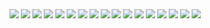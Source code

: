 <img src ="https://github.com/vistadataproject/documents/blob/master/Background/vha_data_portal/vha_data_portal_01.png">
<img src ="https://github.com/vistadataproject/documents/blob/master/Background/vha_data_portal/vha_data_portal_02.png">
<img src ="https://github.com/vistadataproject/documents/blob/master/Background/vha_data_portal/vha_data_portal_03.png">
<img src ="https://github.com/vistadataproject/documents/blob/master/Background/vha_data_portal/vha_data_portal_04.png">
<img src ="https://github.com/vistadataproject/documents/blob/master/Background/vha_data_portal/vha_data_portal_05.png">
<img src ="https://github.com/vistadataproject/documents/blob/master/Background/vha_data_portal/vha_data_portal_06.png">
<img src ="https://github.com/vistadataproject/documents/blob/master/Background/vha_data_portal/vha_data_portal_07.png">
<img src ="https://github.com/vistadataproject/documents/blob/master/Background/vha_data_portal/vha_data_portal_08.png">
<img src ="https://github.com/vistadataproject/documents/blob/master/Background/vha_data_portal/vha_data_portal_09.png">
<img src ="https://github.com/vistadataproject/documents/blob/master/Background/vha_data_portal/vha_data_portal_10.png">
<img src ="https://github.com/vistadataproject/documents/blob/master/Background/vha_data_portal/vha_data_portal_11.png">
<img src ="https://github.com/vistadataproject/documents/blob/master/Background/vha_data_portal/vha_data_portal_12.png">
<img src ="https://github.com/vistadataproject/documents/blob/master/Background/vha_data_portal/vha_data_portal_13.png">
<img src ="https://github.com/vistadataproject/documents/blob/master/Background/vha_data_portal/vha_data_portal_14.png">
<img src ="https://github.com/vistadataproject/documents/blob/master/Background/vha_data_portal/vha_data_portal_15.png">
<img src ="https://github.com/vistadataproject/documents/blob/master/Background/vha_data_portal/vha_data_portal_16.png">
<img src ="https://github.com/vistadataproject/documents/blob/master/Background/vha_data_portal/vha_data_portal_17.png">




